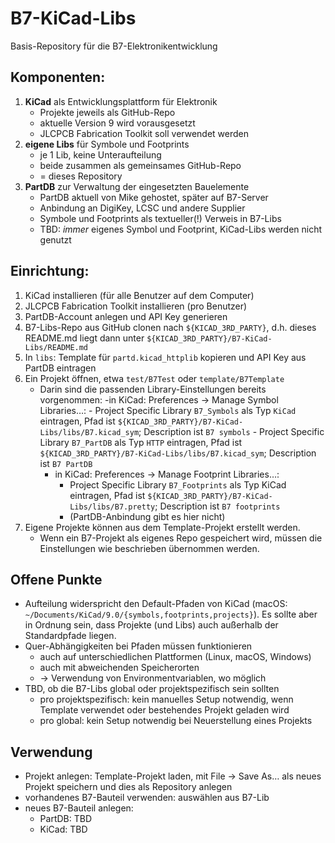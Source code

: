 # B7-KiCad-Libs

Basis-Repository für die B7-Elektronikentwicklung


## Komponenten:

1. **KiCad** als Entwicklungsplattform für Elektronik
	* Projekte jeweils als GitHub-Repo
	* aktuelle Version 9 wird vorausgesetzt
	* JLCPCB Fabrication Toolkit soll verwendet werden
2. **eigene Libs** für Symbole und Footprints
	* je 1 Lib, keine Unteraufteilung
	* beide zusammen als gemeinsames GitHub-Repo
	* = dieses Repository
3. **PartDB** zur Verwaltung der eingesetzten Bauelemente
	* PartDB aktuell von Mike gehostet, später auf B7-Server
	* Anbindung an DigiKey, LCSC und andere Supplier
	* Symbole und Footprints als textueller(!) Verweis in B7-Libs
	* TBD: _immer_ eigenes Symbol und Footprint, KiCad-Libs werden nicht genutzt


## Einrichtung:

1. KiCad installieren (für alle Benutzer auf dem Computer)
2. JLCPCB Fabrication Toolkit installieren (pro Benutzer)
3. PartDB-Account anlegen und API Key generieren
4. B7-Libs-Repo aus GitHub clonen nach `${KICAD_3RD_PARTY}`, d.h. dieses README.md liegt dann unter `${KICAD_3RD_PARTY}/B7-KiCad-Libs/README.md`
5. In `libs`: Template für `partd.kicad_httplib` kopieren und API Key aus PartDB eintragen
6. Ein Projekt öffnen, etwa `test/B7Test` oder `template/B7Template`
	- Darin sind die passenden Library-Einstellungen bereits vorgenommen:
		-in KiCad: Preferences -> Manage Symbol Libraries…:
			- Project Specific Library `B7_Symbols` als Typ `KiCad` eintragen, Pfad ist `${KICAD_3RD_PARTY}/B7-KiCad-Libs/libs/B7.kicad_sym`; Description ist `B7 symbols`
			- Project Specific Library `B7_PartDB` als Typ `HTTP` eintragen, Pfad ist `${KICAD_3RD_PARTY}/B7-KiCad-Libs/libs/B7.kicad_sym`; Description ist `B7 PartDB`
		- in KiCad: Preferences -> Manage Footprint Libraries…:
			- Project Specific Library `B7_Footprints` als Typ KiCad eintragen, Pfad ist `${KICAD_3RD_PARTY}/B7-KiCad-Libs/libs/B7.pretty`; Description ist `B7 footprints`
			- (PartDB-Anbindung gibt es hier nicht)
7. Eigene Projekte können aus dem Template-Projekt erstellt werden.
	- Wenn ein B7-Projekt als eigenes Repo gespeichert wird, müssen die Einstellungen wie beschrieben übernommen werden.


## Offene Punkte

- Aufteilung widerspricht den Default-Pfaden von KiCad (macOS: `~/Documents/KiCad/9.0/{symbols,footprints,projects}`). 
  Es sollte aber in Ordnung sein, dass Projekte (und Libs) auch außerhalb der Standardpfade liegen.
- Quer-Abhängigkeiten bei Pfaden müssen funktionieren
	- auch auf unterschiedlichen Plattformen (Linux, macOS, Windows)
	- auch mit abweichenden Speicherorten
	- → Verwendung von Environmentvariablen, wo möglich
- TBD, ob die B7-Libs global oder projektspezifisch sein sollten
	- pro projektspezifisch: kein manuelles Setup notwendig, wenn Template verwendet oder bestehendes Projekt geladen wird
	- pro global: kein Setup notwendig bei Neuerstellung eines Projekts


## Verwendung

- Projekt anlegen: Template-Projekt laden, mit File -> Save As… als neues Projekt speichern und dies als Repository anlegen
- vorhandenes B7-Bauteil verwenden: auswählen aus B7-Lib
- neues B7-Bauteil anlegen:
	- PartDB: TBD
	- KiCad: TBD

